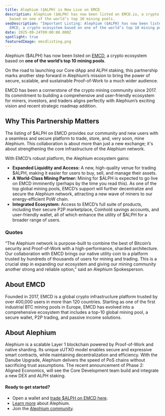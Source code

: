 ```yaml
---
title: Alephium ($ALPH) is Now Live on EMCD
description: Alephium ($ALPH) has now been listed on EMCD.io, a crypto ecosystem
  based on one of the world’s top 10 mining pools.
seoDescription: "Important Listing: Alephium ($ALPH) has now been listed on
  EMCD, a crypto ecosystem based on one of the world’s top 10 mining pools. "
date: 2025-09-24T09:00:00.000Z
spotlight: true
featuredImage: emcdlisting.png
---
```

Alephium ($ALPH) has now been listed on [EMCD](http://www.emcd.io), a crypto ecosystem based on **one of the world’s top 10 mining pools**.

On the road to launching our Core dApp and ALPH staking, this partnership marks another step forward in Alephium’s mission to bring the power of secure, scalable, and sustainable Proof-of-Work to a much wider audience.

EMCD has been a cornerstone of the crypto mining community since 2017. Its commitment to building a comprehensive and user-friendly ecosystem for miners, investors, and traders aligns perfectly with Alephium’s exciting vision and recent strategic roadmap addition.

## Why This Partnership Matters

The listing of $ALPH on EMCD provides our community and new users with a seamless and secure platform to trade, store, and, very soon, mine Alephium. This collaboration is about more than just a new exchange; it's about strengthening the core infrastructure of the Alephium network.

With EMCD’s robust platform, the Alephium ecosystem gains:

* **Expanded Liquidity and Access:** A new, high-quality venue for trading $ALPH, making it easier for users to buy, sell, and manage their assets.
* **A World-Class Mining Partner:** Mining for $ALPH is expected to go live on EMCD imminently (perhaps by the time you read this). As one of the top global mining pools, EMCD’s support will further decentralize and secure the Alephium network, attracting a new wave of miners to our energy-efficient PoW chain.
* **Integrated Ecosystem:** Access to EMCD’s full suite of products, including their secure P2P marketplace, Coinhold savings accounts, and user-friendly wallet, all of which enhance the utility of $ALPH for a broader range of users.

### Quotes

“The Alephium network is purpose-built to combine the best of Bitcoin’s security and Proof-of-Work with a high-performance, sharded architecture. Our collaboration with EMCD brings our native utility coin to a platform trusted by hundreds of thousands of users for mining and trading. This is a crucial step in expanding our ecosystem and giving our mining community another strong and reliable option,” said an Alephium Spokesperson.

## About EMCD

Founded in 2017, EMCD is a global crypto infrastructure platform trusted by over 400,000 users in more than 120 countries. Starting as one of the first industrial BTC mining pools in Europe, EMCD has evolved into a comprehensive ecosystem that includes a top-10 global mining pool, a secure wallet, P2P trading, and passive income solutions.

## About Alephium

Alephium is a scalable Layer 1 blockchain powered by Proof-of-Work and native sharding. Its unique sUTXO model enables secure and expressive smart contracts, while maintaining decentralization and efficiency. With the Danube Upgrade, Alephium delivers the speed of PoS chains without sacrificing trust assumptions. The recent announcement of Phase 2: Aligned Economics, will see the Core Development team build and integrate a new DEX and ALPH staking. 

#### Ready to get started?

* Open a wallet and [trade $ALPH on EMCD here](https://emcd.onelink.me/FCtc/alph).
* [Learn more](http://www.alephium.org) about Alephium.
* Join the [Alephium community](https://linktree.com/alephium).
